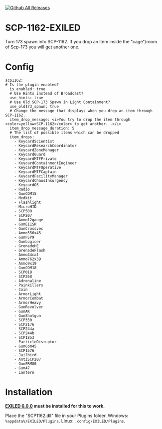 [![Github All Releases](https://img.shields.io/github/downloads/xRoier/SCP-1162-EXILED/total?color=blueviolet&style=for-the-badge)]()
# SCP-1162-EXILED

Turn 173 spawn into SCP-1162.
If you drop an item inside the "cage"/room of Scp-173 you will get another one.

# Config
```
scp1162:
# Is the plugin enabled?
  is_enabled: true
  # Use Hints instead of Broadcast?
  use_hints: true
  # Use Old SCP-173 Spawn in Light Containment?
  use_old173_spawn: true
  # Change the message that displays when you drop an item through SCP-1162.
  item_drop_message: <i>You try to drop the item through <color=yellow>SCP-1162</color> to get another...</i>
  item_drop_message_duration: 5
  # The list of possible items which can be dropped
  item_drops:
	- KeycardScientist
	- KeycardResearchCoordinator
	- KeycardZoneManager
	- KeycardGuard
	- KeycardMTFPrivate
	- KeycardContainmentEngineer
	- KeycardMTFOperative
	- KeycardMTFCaptain
	- KeycardFacilityManager
	- KeycardChaosInsurgency
	- KeycardO5
	- Radio
	- GunCOM15
	- Medkit
	- Flashlight
	- MicroHID
	- SCP500
	- SCP207
	- Ammo12gauge
	- GunE11SR
	- GunCrossvec
	- Ammo556x45
	- GunFSP9
	- GunLogicer
	- GrenadeHE
	- GrenadeFlash
	- Ammo44cal
	- Ammo762x39
	- Ammo9x19
	- GunCOM18
	- SCP018
	- SCP268
	- Adrenaline
	- Painkillers
	- Coin
	- ArmorLight
	- ArmorCombat
	- ArmorHeavy
	- GunRevolver
	- GunAK
	- GunShotgun
	- SCP330
	- SCP2176
	- SCP244a
	- SCP244b
	- SCP1853
	- ParticleDisruptor
	- GunCom45
	- SCP1576
	- Jailbird
	- AntiSCP207
	- GunFRMG0
	- GunA7
	- Lantern
```


# Installation

**[EXILED 6.0.0](https://github.com/galaxy119/EXILED) must be installed for this to work.**

Place the "SCP1162.dll" file in your Plugins folder.
Windows: ``%appdata%/EXILED/Plugins``.
Linux: ``.config/EXILED/Plugins``.
